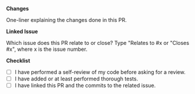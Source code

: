 **Changes**

One-liner explaining the changes done in this PR.

**Linked Issue**

Which issue does this PR relate to or close? Type "Relates to #x or "Closes #x", where x is the issue number.

**Checklist**
- [ ] I have performed a self-review of my code before asking for a review.
- [ ] I have added or at least performed thorough tests.
- [ ] I have linked this PR and the commits to the related issue.
